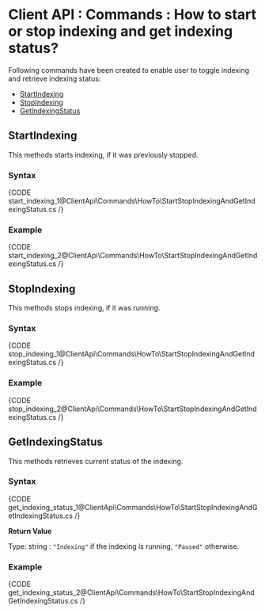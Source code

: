 # Client API : Commands : How to start or stop indexing and get indexing status?

Following commands have been created to enable user to toggle indexing and retrieve indexing status:   
- [StartIndexing]()   
- [StopIndexing]()   
- [GetIndexingStatus]()

## StartIndexing

This methods starts indexing, if it was previously stopped.

### Syntax

{CODE start_indexing_1@ClientApi\Commands\HowTo\StartStopIndexingAndGetIndexingStatus.cs /}

### Example

{CODE start_indexing_2@ClientApi\Commands\HowTo\StartStopIndexingAndGetIndexingStatus.cs /}

## StopIndexing

This methods stops indexing, if it was running.

### Syntax

{CODE stop_indexing_1@ClientApi\Commands\HowTo\StartStopIndexingAndGetIndexingStatus.cs /}

### Example

{CODE stop_indexing_2@ClientApi\Commands\HowTo\StartStopIndexingAndGetIndexingStatus.cs /}

## GetIndexingStatus

This methods retrieves current status of the indexing.

### Syntax

{CODE get_indexing_status_1@ClientApi\Commands\HowTo\StartStopIndexingAndGetIndexingStatus.cs /}

**Return Value**

Type: string
:   `"Indexing"` if the indexing is running, `"Paused"` otherwise.

### Example

{CODE get_indexing_status_2@ClientApi\Commands\HowTo\StartStopIndexingAndGetIndexingStatus.cs /}